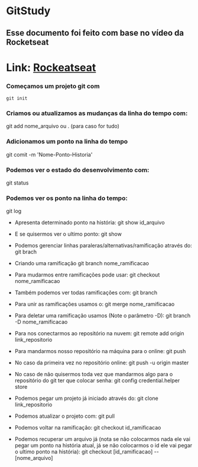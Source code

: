 # GitStudy

## Esse documento foi feito com base no vídeo da Rocketseat
# Link: [Rockeatseat](https://www.youtube.com/watch?v=2alg7MQ6_sI&t=939s)

### Começamos um projeto git com
`` git init ``

### Criamos ou atualizamos as mudanças da linha do tempo com:
git add nome_arquivo ou . (para caso for tudo)

### Adicionamos um ponto na linha do tempo
git comit -m 'Nome-Ponto-Historia'

### Podemos ver o estado do desenvolvimento com:
git status

### Podemos ver os ponto na linha do tempo:
git log

- Apresenta determinado ponto na história:
git show id_arquivo

- E se quisermos ver o ultimo ponto:
git show

- Podemos gerenciar linhas paraleras/alternativas/ramificação através do:
git brach

- Criando uma ramificação
git branch nome_ramificacao

- Para mudarmos entre ramificações pode usar:
git checkout nome_ramificacao

- Também podemos ver todas ramificações com:
git branch

- Para unir as ramificações usamos o:
git merge nome_ramificacao

- Para deletar uma ramificação usamos (Note o parâmetro -D):
git branch -D nome_ramificacao

- Para nos conectarmos ao repositório na nuvem:
git remote add origin link_repositorio

- Para mandarmos nosso repositório na máquina para o online:
git push
- No caso da primeira vez no repositório online:
git push -u origin master

- No caso de não quisermos toda vez que mandarmos algo para o repositório do git ter que colocar senha:
git config credential.helper store

- Podemos pegar um projeto já iniciado através do:
git clone link_repositorio

- Podemos atualizar o projeto com:
git pull

- Podemos voltar na ramificação:
git checkout id_ramificacao

- Podemos recuperar um arquivo já (nota se não colocarmos nada ele vai pegar um ponto na história atual, já se não 
colocarmos o id ele vai pegar o ultimo ponto na história):
git checkout [id_ramificacao] -- [nome_arquivo]
